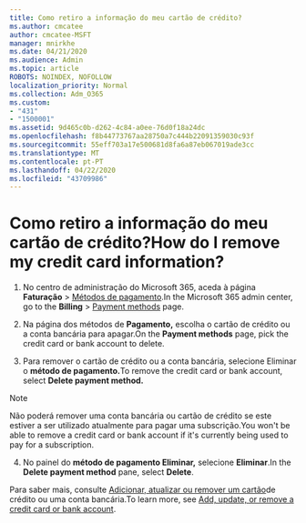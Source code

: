 ```yaml
---
title: Como retiro a informação do meu cartão de crédito?
ms.author: cmcatee
author: cmcatee-MSFT
manager: mnirkhe
ms.date: 04/21/2020
ms.audience: Admin
ms.topic: article
ROBOTS: NOINDEX, NOFOLLOW
localization_priority: Normal
ms.collection: Adm_O365
ms.custom:
- "431"
- "1500001"
ms.assetid: 9d465c0b-d262-4c84-a0ee-76d0f18a24dc
ms.openlocfilehash: f8b44773767aa28750a7c444b22091359030c93f
ms.sourcegitcommit: 55eff703a17e500681d8fa6a87eb067019ade3cc
ms.translationtype: MT
ms.contentlocale: pt-PT
ms.lasthandoff: 04/22/2020
ms.locfileid: "43709986"
---
```

# <a name="how-do-i-remove-my-credit-card-information"></a><span data-ttu-id="3e07d-102">Como retiro a informação do meu cartão de crédito?</span><span class="sxs-lookup"><span data-stu-id="3e07d-102">How do I remove my credit card information?</span></span>

1. <span data-ttu-id="3e07d-103">No centro de administração do Microsoft 365, aceda à página **Faturação** \> [Métodos de pagamento](https://go.microsoft.com/fwlink/p/?linkid=2018806).</span><span class="sxs-lookup"><span data-stu-id="3e07d-103">In the Microsoft 365 admin center, go to the **Billing** \> [Payment methods](https://go.microsoft.com/fwlink/p/?linkid=2018806) page.</span></span>

2. <span data-ttu-id="3e07d-104">Na página dos métodos de **Pagamento,** escolha o cartão de crédito ou a conta bancária para apagar.</span><span class="sxs-lookup"><span data-stu-id="3e07d-104">On the **Payment methods** page, pick the credit card or bank account to delete.</span></span>

3. <span data-ttu-id="3e07d-105">Para remover o cartão de crédito ou a conta bancária, selecione Eliminar o **método de pagamento.**</span><span class="sxs-lookup"><span data-stu-id="3e07d-105">To remove the credit card or bank account, select **Delete payment method.**</span></span>

> [!NOTE]
> <span data-ttu-id="3e07d-106">Não poderá remover uma conta bancária ou cartão de crédito se este estiver a ser utilizado atualmente para pagar uma subscrição.</span><span class="sxs-lookup"><span data-stu-id="3e07d-106">You won't be able to remove a credit card or bank account if it's currently being used to pay for a subscription.</span></span>

4. <span data-ttu-id="3e07d-107">No painel do **método de pagamento Eliminar,** selecione **Eliminar**.</span><span class="sxs-lookup"><span data-stu-id="3e07d-107">In the **Delete payment method** pane, select **Delete**.</span></span>

<span data-ttu-id="3e07d-108">Para saber mais, consulte [Adicionar, atualizar ou remover um cartão](https://docs.microsoft.com/office365/admin/subscriptions-and-billing/add-update-or-remove-credit-card-or-bank-account)de crédito ou uma conta bancária.</span><span class="sxs-lookup"><span data-stu-id="3e07d-108">To learn more, see [Add, update, or remove a credit card or bank account](https://docs.microsoft.com/office365/admin/subscriptions-and-billing/add-update-or-remove-credit-card-or-bank-account).</span></span>